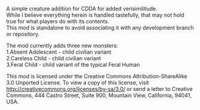 A simple creature addition for CDDA for added verisimilitude.<br>
While I believe everything herein is handled tastefully, that may not hold true for what players do with its contents.<br>
This mod is standalone to avoid associating it with any development branch or repository.<br>

The mod currently adds three new monsters:<br>
 1.Absent Adolescent - child civilian variant<br>
 2.Careless Child - child civilian variant<br>
 3.Feral Child - child variant of the typical Feral Human<br>

This mod is licensed under the Creative Commons Attribution-ShareAlike 3.0 Unported License. To view a copy of this license, visit http://creativecommons.org/licenses/by-sa/3.0/ or send a letter to Creative Commons, 444 Castro Street, Suite 900, Mountain View, California, 94041, USA.
